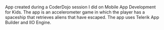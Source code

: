 App created during a CoderDojo session I did on Mobile App Development for Kids. The app is an accelerometer game in which the player has a spaceship that retrieves aliens that have escaped. The app uses Telerik App Builder and IIO Engine.
